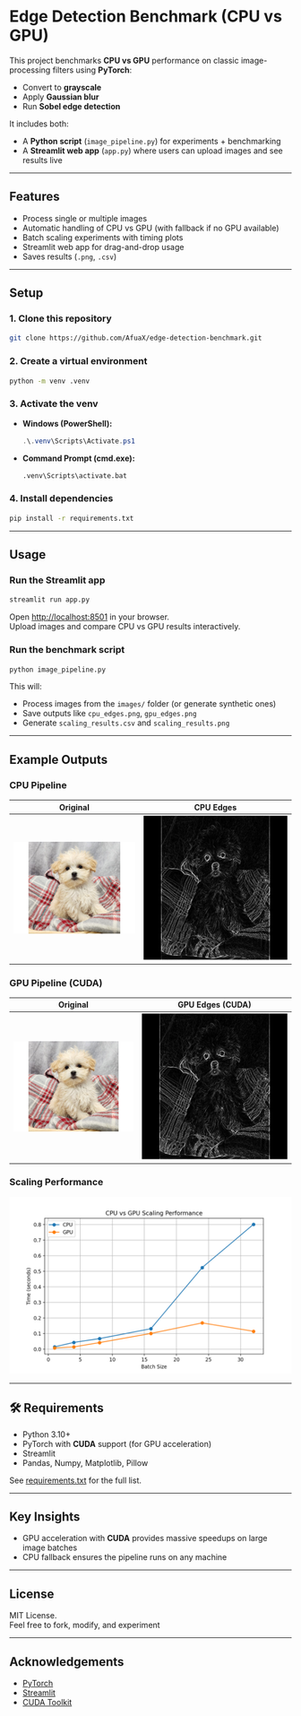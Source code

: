 # Edge Detection Benchmark (CPU vs GPU)

This project benchmarks **CPU vs GPU** performance on classic image-processing filters using **PyTorch**:

- Convert to **grayscale**
- Apply **Gaussian blur**
- Run **Sobel edge detection**

It includes both:
- A **Python script** (`image_pipeline.py`) for experiments + benchmarking
- A **Streamlit web app** (`app.py`) where users can upload images and see results live

---

## Features
- Process single or multiple images
- Automatic handling of CPU vs GPU (with fallback if no GPU available)
- Batch scaling experiments with timing plots
- Streamlit web app for drag-and-drop usage
- Saves results (`.png`, `.csv`)

---

## Setup

### 1. Clone this repository
```bash
git clone https://github.com/AfuaX/edge-detection-benchmark.git
```

### 2. Create a virtual environment
```bash
python -m venv .venv
```

### 3. Activate the venv
- **Windows (PowerShell):**
  ```powershell
  .\.venv\Scripts\Activate.ps1
  ```
- **Command Prompt (cmd.exe):**
  ```bat
  .venv\Scripts\activate.bat
  ```

### 4. Install dependencies
```bash
pip install -r requirements.txt
```

---

## Usage

### Run the Streamlit app
```bash
streamlit run app.py
```
Open [http://localhost:8501](http://localhost:8501) in your browser.  
Upload images and compare CPU vs GPU results interactively.

### Run the benchmark script
```bash
python image_pipeline.py
```
This will:
- Process images from the `images/` folder (or generate synthetic ones)
- Save outputs like `cpu_edges.png`, `gpu_edges.png`
- Generate `scaling_results.csv` and `scaling_results.png`

---

## Example Outputs

### CPU Pipeline
| Original | CPU Edges |
|----------|-----------|
| ![Original](docs/original.jpg) | ![CPU Edges](docs/cpu_edges.png) |

### GPU Pipeline (CUDA)
| Original | GPU Edges (CUDA) |
|----------|------------------|
| ![Original](docs/original.jpg) | ![GPU Edges](docs/gpu_edges.png) |

### Scaling Performance
![Scaling Performance](docs/scaling_results.png)

---

## 🛠️ Requirements
- Python 3.10+
- PyTorch with **CUDA** support (for GPU acceleration)
- Streamlit
- Pandas, Numpy, Matplotlib, Pillow

See [requirements.txt](requirements.txt) for the full list.

---

## Key Insights
- GPU acceleration with **CUDA** provides massive speedups on large image batches  
- CPU fallback ensures the pipeline runs on any machine  

---

## License
MIT License.  
Feel free to fork, modify, and experiment

---

## Acknowledgements
- [PyTorch](https://pytorch.org)
- [Streamlit](https://streamlit.io)
- [CUDA Toolkit](https://developer.nvidia.com/cuda-toolkit)
